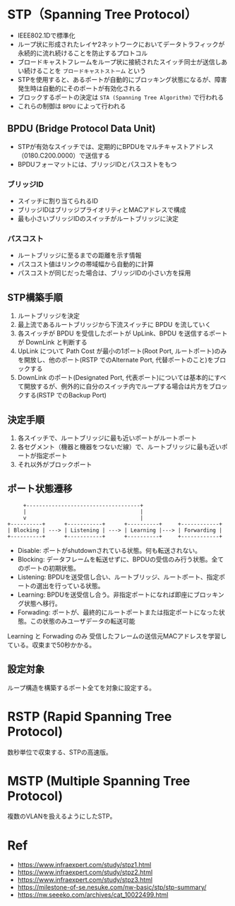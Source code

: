 # STP（Spanning Tree Protocol）

-  IEEE802.1Dで標準化
- ループ状に形成されたレイヤ2ネットワークにおいてデータトラフィックが永続的に流れ続けることを防止するプロトコル
- ブロードキャストフレームをループ状に接続されたスイッチ同士が送信しあい続けることを `ブロードキャストストーム` という
- STPを使用すると、あるポートが自動的にブロッキング状態になるが、障害発生時は自動的にそのポートが有効化される
- ブロックするポートの決定は `STA (Spanning Tree Algorithm)` で行われる
- これらの制御は `BPDU` によって行われる

## BPDU (Bridge Protocol Data Unit)

- STPが有効なスイッチでは、定期的にBPDUをマルチキャストアドレス（0180.C200.0000）で送信する
- BPDUフォーマットには、ブリッジIDとパスコストをもつ

### ブリッジID

- スイッチに割り当てられるID
- ブリッジIDはブリッジプライオリティとMACアドレスで構成
- 最も小さいブリッジIDのスイッチがルートブリッジに決定

### パスコスト

- ルートブリッジに至るまでの距離を示す情報
- パスコスト値はリンクの帯域幅から自動的に計算
- パスコストが同じだった場合は、ブリッジIDの小さい方を採用

## STP構築手順

1. ルートブリッジを決定
2. 最上流であるルートブリッジから下流スイッチに BPDU を流していく
3. 各スイッチが BPDU を受信したポートが UpLink、BPDU を送信するポートが DownLink と判断する
4. UpLink について Path Cost が最小の1ポート(Root Port, ルートポート)のみを開放し、他のポート(RSTP でのAlternate Port, 代替ポートのこと)をブロックする
5. DownLink のポート(Designated Port, 代表ポート)については基本的にすべて開放するが、例外的に自分のスイッチ内でループする場合は片方をブロックする(RSTP でのBackup Port)

## 決定手順

1. 各スイッチで、ルートブリッジに最も近いポートがルートポート
2. 各セグメント（機器と機器をつないだ線）で、ルートブリッジに最も近いポートが指定ポート
3. それ以外がブロックポート

## ポート状態遷移

```
     +------------------------------------+
     |                                    |
     v                                    |
+----------+      +-----------+      +----------+     +------------+
| Blocking | ---> | Listening | ---> | Learning |---> | Forwarding |
+----------+      +-----------+      +----------+     +------------+
```

- Disable: ポートがshutdownされている状態。何も転送されない。
- Blocking: データフレームを転送せずに、BPDUの受信のみ行う状態。全てのポートの初期状態。
- Listening: BPDUを送受信し合い、ルートブリッジ、ルートポート、指定ポートの選出を行っている状態。
- Learning: BPDUを送受信し合う。非指定ポートになれば即座にブロッキング状態へ移行。
- Forwading: ポートが、最終的にルートポートまたは指定ポートになった状態。この状態のみユーザデータの転送可能

Learning と Forwading のみ 受信したフレームの送信元MACアドレスを学習している。収束まで50秒かかる。

## 設定対象

ループ構造を構築するポート全てを対象に設定する。

# RSTP (Rapid Spanning Tree Protocol)

数秒単位で収束する、STPの高速版。

# MSTP (Multiple Spanning Tree Protocol)

複数のVLANを扱えるようにしたSTP。

# Ref

- https://www.infraexpert.com/study/stpz1.html
- https://www.infraexpert.com/study/stpz2.html
- https://www.infraexpert.com/study/stpz3.html
- https://milestone-of-se.nesuke.com/nw-basic/stp/stp-summary/
- https://nw.seeeko.com/archives/cat_10022499.html
  
